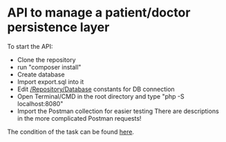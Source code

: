 # API to manage a patient/doctor persistence layer

To start the API:
 - Clone the repository
 - run "composer install"
 - Create database
 - Import export.sql into it
 - Edit [/Repository/Database](https://github.com/jorjomir/api-users-hospitals/blob/master/Repository/Database.php) constants for DB connection
 - Open Terminal/CMD in the root directory and type "php -S localhost:8080"
 - Import the Postman collection for easier testing
There are descriptions in the more complicated Postman requests!
 
The condition of the task can be found [here](https://github.com/jorjomir/api-users-hospitals/blob/master/api-task.md).